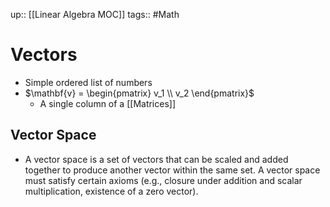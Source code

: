 up:: [[Linear Algebra MOC]]
tags:: #Math
# Vectors
- Simple ordered list of numbers
- $\mathbf{v} = \begin{pmatrix} v_1 \\ v_2 \end{pmatrix}$
	- A single column of a [[Matrices]]

## Vector Space
- A vector space is a set of vectors that can be scaled and added together to produce another vector within the same set. A vector space must satisfy certain axioms (e.g., closure under addition and scalar multiplication, existence of a zero vector).
